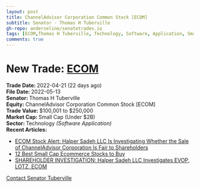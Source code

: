 ```yaml
---
layout: post
title: ChannelAdvisor Corporation Common Stock [ECOM]
subtitle: Senator - Thomas H Tuberville
gh-repo: anderseline/senatetrades.io
tags: [ECOM,Thomas H Tuberville, Technology, Software, Application, Small Cap (Under $2B)]
comments: true
---
```


# New Trade: [ECOM](https://finance.yahoo.com/quote/ECOM/) #
<b>Trade Date: </b>2022-04-21 (22 days ago)<br>
<b>File Date: </b>2022-05-13<br>
<b>Senator: </b>Thomas H Tuberville<br>
<b>Equity: </b>ChannelAdvisor Corporation Common Stock [ECOM]<br>
<b>Trade Value: </b>$100,001 to $250,000<br>
<b>Market Cap: </b>Small Cap (Under $2B)<br>
<b>Sector: </b>Technology <i>(Software Application)</i><br>
<b>Recent Articles:</b>
- [ECOM Stock Alert: Halper Sadeh LLC Is Investigating Whether the Sale of ChannelAdvisor Corporation Is Fair to Shareholders](https://www.businesswire.com/news/home/20221002005084/en/ECOM-Stock-Alert-Halper-Sadeh-LLC-Is-Investigating-Whether-the-Sale-of-ChannelAdvisor-Corporation-Is-Fair-to-Shareholders)
- [12 Best Small Cap Ecommerce Stocks to Buy](https://finance.yahoo.com/news/12-best-small-cap-ecommerce-183812697.html)
- [SHAREHOLDER INVESTIGATION: Halper Sadeh LLC Investigates EVOP, LOTZ, ECOM](https://www.globenewswire.com/news-release/2022/10/13/2533644/0/en/SHAREHOLDER-INVESTIGATION-Halper-Sadeh-LLC-Investigates-EVOP-LOTZ-ECOM.html)

[Contact Senator Tuberville](https://www.tuberville.senate.gov/contact)